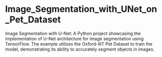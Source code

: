 # Image_Segmentation_with_UNet_on_Pet_Dataset
Image Segmentation with U-Net: A Python project showcasing the implementation of U-Net architecture for image segmentation using TensorFlow. The example utilizes the Oxford-IIIT Pet Dataset to train the model, demonstrating its ability to accurately segment objects in images.
